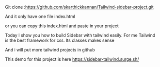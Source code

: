 Git clone :https://github.com/skarthickkannan/Tailwind-sidebar-project.git

And it only have one file index.html
 
 or you can copy this index.html and paste in your project 
 
Today I show you how to build Sidebar with tailwind easily. For me Tailwind is the best framework for css. Its classes makes sense

And i will put more tailwind projects in github

This demo for this project is here https://sidebar-tailwind.surge.sh/


